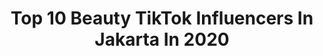 ---
title: Top 10 Beauty TikTok Influencers In Jakarta In 2020
description: >-
  Find top beauty TikTok influencers in Jakarta in 2020. Most popular hashtags: #comedy #coronavirus #zoommyface #duet.
platform: TikTok
profiles:
  - username: "cuma.kang.ojol"
    fullname: >-
      💫DOTI_OJOL JAKTIM💫
    location: "Indonesia"
    followers: 11350
    engagement: 1980
    commentsToLikes: 0.109417
    id: ckaig2bymzltc0i78dyc8mnqd
    verified: false
    hashtags: "#loveyou, #masakdirumah, #duet, #comedy"
  - username: "ramabarbie00"
    fullname: >-
      Ramabarbie00
    location: "Indonesia"
    followers: 90678
    engagement: 1009
    commentsToLikes: 0.079023
    id: cka6dzqfl9syl0i78k0vm4yvd
    verified: false
    hashtags: "#transformasi, #gamers, #jelekbodoamat, #followme"
  - username: "syahrull_gyan"
    fullname: >-
      syahrullgyan
    location: "Indonesia"
    followers: 300147
    engagement: 679
    commentsToLikes: 0.019866
    id: ck8ae3ra59k920j782qry5ooz
    verified: false
    hashtags: "#tiktokindo, #madhuridixit, #ranimukherjee, #diltopagalhai"
  - username: "benjamin.masteradhisurya"
    fullname: >-
      Benjamin M.A.
    location: "Indonesia"
    followers: 175883
    engagement: 503
    commentsToLikes: 0.025237
    id: ck8kfdgqhdke50j78ek4iydso
    verified: false
    hashtags: "#nbaallstar, #couplegoals, #xyzcba, #prayforme"
  - username: "sayblebaby"
    fullname: >-
      Sayble
    location: "Indonesia"
    followers: 59125
    engagement: 500
    commentsToLikes: 0.071455
    id: ck8khxt17opqi0j78jxqe9m2f
    verified: false
    hashtags: "#showmeyourwalk, #psychopath, #tiktokdubai, #spacethings"
  - username: "bastien.scheunemann"
    fullname: >-
      Bastien Scheunemann
    location: "Indonesia"
    followers: 159761
    engagement: 597
    commentsToLikes: 0.018670
    id: ck90u68mnvg070j78axvdbq4d
    verified: false
    hashtags: "#dirumahaja, #eyeschallenge, #mbok, #indomie"
  - username: "rachelngg"
    fullname: >-
      Rachel Ng🦋
    location: "Indonesia"
    followers: 9034
    engagement: 369
    commentsToLikes: 0.085340
    id: ck8vvexirlknb0j78u4tdf998
    verified: false
    hashtags: "#mcflurry, #fypchchallenge, #comedy, #shopee"
  - username: "anjelrecingteam"
    fullname: >-
      🇲🇨
    location: "Indonesia"
    followers: 5471
    engagement: 372
    commentsToLikes: 0.010676
    id: ckamdus6e18ra0i78cul433cv
    verified: false
    hashtags: "#06, #bhogeleche, #anjelrecingteam, #91"
  - username: "mzhirui"
    fullname: >-
      Mat Bat
    location: "Indonesia"
    followers: 23207
    engagement: 1564
    commentsToLikes: 0.023004
    id: cka0pp9fu98100i785g43dgmt
    verified: false
    hashtags: "#jaksel, #fingerboard, #fyp"
  - username: "keoshachavhan"
    fullname: >-
      Keosha🥀
    location: "Indonesia"
    followers: 4995
    engagement: 1074
    commentsToLikes: 0.050615
    id: cka0ppfx499dc0i78lgiztgfr
    verified: false
    hashtags: "#kageyama, #haikyuu, #anime, #hinata"
---